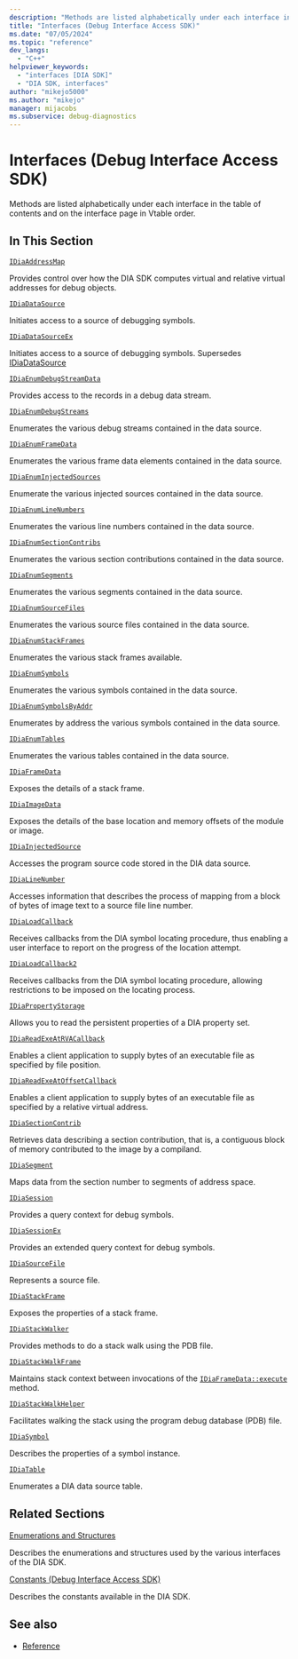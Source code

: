 ```yaml
---
description: "Methods are listed alphabetically under each interface in the table of contents and on the interface page in Vtable order."
title: "Interfaces (Debug Interface Access SDK)"
ms.date: "07/05/2024"
ms.topic: "reference"
dev_langs:
  - "C++"
helpviewer_keywords:
  - "interfaces [DIA SDK]"
  - "DIA SDK, interfaces"
author: "mikejo5000"
ms.author: "mikejo"
manager: mijacobs
ms.subservice: debug-diagnostics
---
```

# Interfaces (Debug Interface Access SDK)

Methods are listed alphabetically under each interface in the table of contents and on the interface page in Vtable order.

## In This Section

[`IDiaAddressMap`](../../debugger/debug-interface-access/idiaaddressmap.md)

Provides control over how the DIA SDK computes virtual and relative virtual addresses for debug objects.

[`IDiaDataSource`](../../debugger/debug-interface-access/idiadatasource.md)

Initiates access to a source of debugging symbols.

[`IDiaDataSourceEx`](../../debugger/debug-interface-access/idiadatasourceex.md)

Initiates access to a source of debugging symbols. Supersedes [IDiaDataSource](../../debugger/debug-interface-access/idiadatasource.md)

[`IDiaEnumDebugStreamData`](../../debugger/debug-interface-access/idiaenumdebugstreamdata.md)

Provides access to the records in a debug data stream.

[`IDiaEnumDebugStreams`](../../debugger/debug-interface-access/idiaenumdebugstreams.md)

Enumerates the various debug streams contained in the data source.

[`IDiaEnumFrameData`](../../debugger/debug-interface-access/idiaenumframedata.md)

Enumerates the various frame data elements contained in the data source.

[`IDiaEnumInjectedSources`](../../debugger/debug-interface-access/idiaenuminjectedsources.md)

Enumerate the various injected sources contained in the data source.

[`IDiaEnumLineNumbers`](../../debugger/debug-interface-access/idiaenumlinenumbers.md)

Enumerates the various line numbers contained in the data source.

[`IDiaEnumSectionContribs`](../../debugger/debug-interface-access/idiaenumsectioncontribs.md)

Enumerates the various section contributions contained in the data source.

[`IDiaEnumSegments`](../../debugger/debug-interface-access/idiaenumsegments.md)

Enumerates the various segments contained in the data source.

[`IDiaEnumSourceFiles`](../../debugger/debug-interface-access/idiaenumsourcefiles.md)

Enumerates the various source files contained in the data source.

[`IDiaEnumStackFrames`](../../debugger/debug-interface-access/idiaenumstackframes.md)

Enumerates the various stack frames available.

[`IDiaEnumSymbols`](../../debugger/debug-interface-access/idiaenumsymbols.md)

Enumerates the various symbols contained in the data source.

[`IDiaEnumSymbolsByAddr`](../../debugger/debug-interface-access/idiaenumsymbolsbyaddr.md)

Enumerates by address the various symbols contained in the data source.

[`IDiaEnumTables`](../../debugger/debug-interface-access/idiaenumtables.md)

Enumerates the various tables contained in the data source.

[`IDiaFrameData`](../../debugger/debug-interface-access/idiaframedata.md)

Exposes the details of a stack frame.

[`IDiaImageData`](../../debugger/debug-interface-access/idiaimagedata.md)

Exposes the details of the base location and memory offsets of the module or image.

[`IDiaInjectedSource`](../../debugger/debug-interface-access/idiainjectedsource.md)

Accesses the program source code stored in the DIA data source.

[`IDiaLineNumber`](../../debugger/debug-interface-access/idialinenumber.md)

Accesses information that describes the process of mapping from a block of bytes of image text to a source file line number.

[`IDiaLoadCallback`](../../debugger/debug-interface-access/idialoadcallback.md)

Receives callbacks from the DIA symbol locating procedure, thus enabling a user interface to report on the progress of the location attempt.

[`IDiaLoadCallback2`](../../debugger/debug-interface-access/idialoadcallback2.md)

Receives callbacks from the DIA symbol locating procedure, allowing restrictions to be imposed on the locating process.

[`IDiaPropertyStorage`](../../debugger/debug-interface-access/idiapropertystorage.md)

Allows you to read the persistent properties of a DIA property set.

[`IDiaReadExeAtRVACallback`](../../debugger/debug-interface-access/idiareadexeatrvacallback.md)

Enables a client application to supply bytes of an executable file as specified by file position.

[`IDiaReadExeAtOffsetCallback`](../../debugger/debug-interface-access/idiareadexeatoffsetcallback.md)

Enables a client application to supply bytes of an executable file as specified by a relative virtual address.

[`IDiaSectionContrib`](../../debugger/debug-interface-access/idiasectioncontrib.md)

Retrieves data describing a section contribution, that is, a contiguous block of memory contributed to the image by a compiland.

[`IDiaSegment`](../../debugger/debug-interface-access/idiasegment.md)

Maps data from the section number to segments of address space.

[`IDiaSession`](../../debugger/debug-interface-access/idiasession.md)

Provides a query context for debug symbols.

[`IDiaSessionEx`](../../debugger/debug-interface-access/idiasessionex.md)

Provides an extended query context for debug symbols.

[`IDiaSourceFile`](../../debugger/debug-interface-access/idiasourcefile.md)

Represents a source file.

[`IDiaStackFrame`](../../debugger/debug-interface-access/idiastackframe.md)

Exposes the properties of a stack frame.

[`IDiaStackWalker`](../../debugger/debug-interface-access/idiastackwalker.md)

Provides methods to do a stack walk using the PDB file.

[`IDiaStackWalkFrame`](../../debugger/debug-interface-access/idiastackwalkframe.md)

Maintains stack context between invocations of the [`IDiaFrameData::execute`](../../debugger/debug-interface-access/idiaframedata-execute.md) method.

[`IDiaStackWalkHelper`](../../debugger/debug-interface-access/idiastackwalkhelper.md)

Facilitates walking the stack using the program debug database (PDB) file.

[`IDiaSymbol`](../../debugger/debug-interface-access/idiasymbol.md)

Describes the properties of a symbol instance.

[`IDiaTable`](../../debugger/debug-interface-access/idiatable.md)

Enumerates a DIA data source table.

## Related Sections

[Enumerations and Structures](../../debugger/debug-interface-access/enumerations-and-structures.md)

Describes the enumerations and structures used by the various interfaces of the DIA SDK.

[Constants (Debug Interface Access SDK)](../../debugger/debug-interface-access/constants-debug-interface-access-sdk.md)

Describes the constants available in the DIA SDK.

## See also

- [Reference](../../debugger/debug-interface-access/debug-interface-access-sdk-reference.md)
